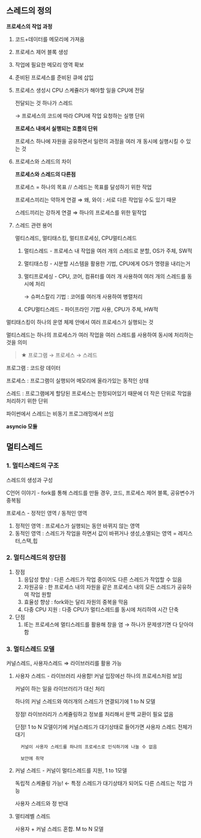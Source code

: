 ## 스레드의 정의

**프로세스의 작업 과정**
1. 코드+데이터를 메모리에 가져옴
2. 프로세스 제어 블록 생성
3. 작업에 필요한 메모리 영역 확보
4. 준비된 프로세스를 준비된 큐에 삽입
5. 프로세스 생성시 CPU 스케쥴러가 해야할 일을 CPU에 전달
    
    전달되는 것 하나가 스레드
    
    → 프로세스의 코드에 따라 CPU에 작업 요청하는 실행 단위
    
    **프로세스 내에서 실행되는 흐름의 단위**
    
    프로세스 하나에 자원을 공유하면서 일련의 과정을 여러 개 동시에 실행시킬 수 있는 것
        
2. 프로세스와 스레드의 차이
    
    **프로세스와 스레드의 다른점**
    
    프로세스 = 하나의 목표 // 스레드는 목표를 달성하기 위한 작업
    
    프로세스끼리는 약하게 연결 ⇒ 왜, 와이 : 서로 다른 작업일 수도 있기 때문
    
    스레드끼리는 강하게 연결 ⇒ 하나의 프로세스를 위한 밑작업
    
3. 스레드 관련 용어
    
    멀티스레드, 멀티태스킹, 멀티프로세싱, CPU멀티스레드
    
    1. 멀티스레드 - 프로세스 내 작업을 여러 개의 스레드로 분할, OS가 주체, SW적
    2. 멀티태스킹 - 시분할 시스템을 활용한 기법, CPU에게 OS가 명령을 내리는거
    3. 멀티프로세싱 - CPU, 코어, 컴퓨터를 여러 개 사용하여 여러 개의 스레드를 동시에 처리
        
        → 슈퍼스칼리 기법 : 코어를 여러개 사용하여 병렬처리
        
    4. CPU멀티스레드 - 파이프라인 기법 사용, CPU가 주체, HW적
    

멀티태스킹이 하나의 운영 체제 안에서 여러 프로세스가 실행되는 것

멀티스레드는 하나의 프로세스가 여러 작업을 여러 스레드를 사용하여 동시에 처리하는 것을 의미

> ★ 프로그램 → 프로세스 → 스레드

프로그램 : 코드랑 데이터

프로세스 : 프로그램이  실행되어 메모리에 올라가있는 동적인 상태

스레드 : 프로그램에게 할당된 프로세스는 한정되어있기 때문에 더 작은 단위로 작업을 처리하기 위한 단위

파이썬에서 스레드는 비동기 프로그래밍에서 쓰임

**asyncio 모듈**

## 멀티스레드

### 1. 멀티스레드의 구조
    
스레드의 생성과 구성

C언어 이야기 - fork를 통해 스레드를 만들 경우, 코드, 프로세스 제어 블록, 공유변수가 중복됨

프로세스 -  정적인 영역 / 동적인 영역

1. 정적인 영역 : 프로세스가 실행되는 동안 바뀌지 않는 영역
2. 동적인 영역 : 스레드가 작업을 하면서 값이 바뀌거나 생성,소멸되는 영역 = 레지스터,스택,힙

### 2. 멀티스레드의 장단점

1. 장점
    1. 응답성 향상 : 다른 스레드가 작업 중이어도 다른 스레드가 작업할 수 있음
    2. 자원공유 : 한 프로세스 내의 자원을 같은 프로세스 내의 모든 스레드가 공유하여 작업 원할
    3. 효율성 향상 : fork와는 달리 자원의 중복을 막음
    4. 다중 CPU 지원 : 다중 CPU가 멀티스레드를 동시에 처리하여 시간 단축
2. 단점
    1. IE는 프로세스에 멀티스레드를 활용해 창을 염 → 하나가 문제생기면 다 닫아야함

### 3. 멀티스레드 모델

커널스레드, 사용자스레드 ⇒ 라이브러리를 활용 가능

1. 사용자 스레드 - 라이브러리 사용함! 커널 입장에선 하나의 프로세스처럼 보임
    
    커널이 하는 일을 라이브러리가 대신 처리
    
    하나의 커널 스레드와 여러개의 스레드가 연결되기에 1 to N 모델
    
    장점! 라이브러리가 스케쥴링하고 정보를 처리해서 문맥 교환이 필요 없음
    
    단점! 1 to N 모델이기에 커널스레드가 대기상태로 들어가면 사용자 스레드 전체가 대기
    
         커널이 사용자 스레드를 하나의 프로세스로 인식하기에 나눌 수 없음
    
         보안에 취약
    
2. 커널 스레드 - 커널이 멀티스레드를 지원, 1 to 1모델
    
    독립적 스케쥴링 가능! ← 특정 스레드가 대기상태가 되어도 다른 스레드는 작업 가능
    
    사용자 스레드와 정 반대
    
3. 멀티레벨 스레드
    
    사용자 + 커널 스레드 혼합. M to N 모델